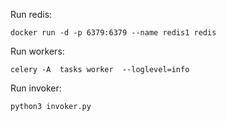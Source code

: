 Run redis:

```
docker run -d -p 6379:6379 --name redis1 redis
```


Run workers:

```
celery -A  tasks worker  --loglevel=info
```


Run invoker:

```
python3 invoker.py
```